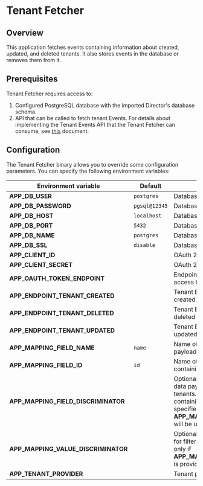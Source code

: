 # Tenant Fetcher

## Overview

This application fetches events containing information about created, updated, and deleted tenants. It also stores events in the database or removes them from it.

## Prerequisites

Tenant Fetcher requires access to:
1. Configured PostgreSQL database with the imported Director's database schema.
2. API that can be called to fetch tenant Events. For details about implementing the Tenant Events API that the Tenant Fetcher can consume, see [this](https://github.com/kyma-incubator/compass/blob/master/docs/compass/03-tenant-fetching.md) document. 

## Configuration

The Tenant Fetcher binary allows you to override some configuration parameters. You can specify the following environment variables:

| Environment variable            | Default     | Description                                                                                                                                                                             |
|---------------------------------|-------------|-----------------------------------------------------------------------------------------------------------------------------------------------------------------------------------------|
| **APP_DB_USER**                     | `postgres`    | Database username                                                                                                                                                                       |
| **APP_DB_PASSWORD**                 | `pgsql@12345` | Database password                                                                                                                                                                       |
| **APP_DB_HOST**                     | `localhost`   | Database host                                                                                                                                                                           |
| **APP_DB_PORT**                     | `5432`        | Database port                                                                                                                                                                           |
| **APP_DB_NAME**                     | `postgres`    | Database name                                                                                                                                                                           |
| **APP_DB_SSL**                      | `disable`     | Database SSL mode (`disable` or `enable`)                                                                                                                                                    |
| **APP_CLIENT_ID**                   |             | OAuth 2.0 client ID                                                                                                                                                                     |
| **APP_CLIENT_SECRET**               |             | OAuth 2.0 client secret                                                                                                                                                                 |
| **APP_OAUTH_TOKEN_ENDPOINT**        |             | Endpoint for fetching the OAuth 2.0 access token                                                                                                                                            |
| **APP_ENDPOINT_TENANT_CREATED**     |             | Tenant Events API endpoint for fetching created tenants                                                                                                                                 |
| **APP_ENDPOINT_TENANT_DELETED**     |             | Tenant Events API endpoint for fetching deleted tenants                                                                                                                                 |
| **APP_ENDPOINT_TENANT_UPDATED**     |             | Tenant Events API endpoint for fetching updated tenants                                                                                                                                 |
| **APP_MAPPING_FIELD_NAME**          | `name`        | Name of the field in the event data payload containing the tenant name                                                                                                                                      |
| **APP_MAPPING_FIELD_ID**            | `id`          | Name of the field in event data payload containing the tenant ID                                                                                                                                        |
| **APP_MAPPING_FIELD_DISCRIMINATOR** |             | Optional name of the field in the event data payload used to filter created tenants. If provided, only events containing this field with a value specified in **APP_MAPPING_VALUE_DISCRIMINATOR** will be used. |
| **APP_MAPPING_VALUE_DISCRIMINATOR** |             | Optional value of the discriminator field for filtering created tenants. It is used only if **APP_MAPPING_FIELD_DISCRIMINATOR** is provided.                                                                                                                    |
| **APP_TENANT_PROVIDER**             |             | Tenant provider name                                                                                                                                                                    |
